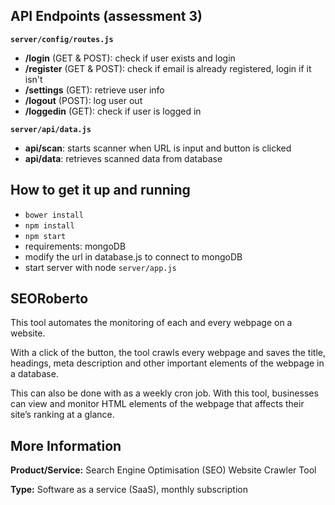 ## API Endpoints (assessment 3)
**`server/config/routes.js`**

* **/login** (GET & POST): check if user exists and login
* **/register** (GET & POST): check if email is already registered, login if it isn't
* **/settings** (GET): retrieve user info
* **/logout** (POST): log user out
* **/loggedin** (GET): check if user is logged in

**`server/api/data.js`**

* **api/scan**: starts scanner when URL is input and button is clicked
* **api/data**: retrieves scanned data from database

## How to get it up and running
* `bower install`
* `npm install`
* `npm start`
* requirements: mongoDB
* modify the url in database.js to connect to mongoDB 
* start server with node `server/app.js`

## SEORoberto
This tool automates the monitoring of each and every webpage on a website. 

With a click of the button, the tool crawls every webpage and saves the title, headings, meta description and other important elements of the webpage in a database. 

This can also be done with as a weekly cron job. With this tool, businesses can view and monitor HTML elements of the webpage that affects their site’s ranking at a glance.

## More Information
**Product/Service:** Search Engine Optimisation (SEO) Website Crawler Tool 

**Type:** Software as a service (SaaS), monthly subscription
